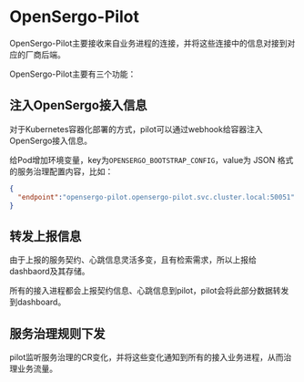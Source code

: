 # OpenSergo-Pilot

OpenSergo-Pilot主要接收来自业务进程的连接，并将这些连接中的信息对接到对应的厂商后端。

OpenSergo-Pilot主要有三个功能：

## 注入OpenSergo接入信息

对于Kubernetes容器化部署的方式，pilot可以通过webhook给容器注入OpenSergo接入信息。

给Pod增加环境变量，key为`OPENSERGO_BOOTSTRAP_CONFIG`，value为 JSON 格式的服务治理配置内容，比如：

```json
{
  "endpoint":"opensergo-pilot.opensergo-pilot.svc.cluster.local:50051"
}
```

## 转发上报信息

由于上报的服务契约、心跳信息灵活多变，且有检索需求，所以上报给dashbaord及其存储。

所有的接入进程都会上报契约信息、心跳信息到pilot，pilot会将此部分数据转发到dashboard。

## 服务治理规则下发

pilot监听服务治理的CR变化，并将这些变化通知到所有的接入业务进程，从而治理业务流量。
